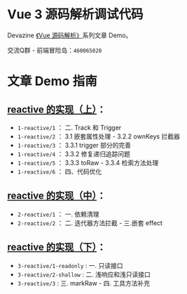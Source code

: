 # Vue 3 源码解析调试代码

Devazine [《Vue 源码解析》](https://devazine.github.io/#/source-analysis/vue/)系列文章 Demo。

交流Q群 - 前端冒险岛：`460065020`

# 文章 Demo 指南

## [reactive 的实现（上）](https://devazine.github.io/#/source-analysis/vue/3/)：

- `1-reactive/1` ： 二. Track 和 Trigger
- `1-reactive/2` ： 3.1 嵌套属性处理 - 3.2.2 ownKeys 拦截器
- `1-reactive/3` ： 3.3.1 trigger 部分的完善
- `1-reactive/4` ： 3.3.2 修复递归追踪问题
- `1-reactive/5` ： 3.3.3 toRaw - 3.3.4 检索方法处理
- `1-reactive/6` ： 四、代码优化

## [reactive 的实现（中）](https://devazine.github.io/#/source-analysis/vue/4/)：

- `2-reactive/1` ： 一. 依赖清理
- `2-reactive/2` ： 二. 迭代器方法拦截 - 三.嵌套 effect

## [reactive 的实现（下）](https://devazine.github.io/#/source-analysis/vue/5/)：

- `3-reactive/1-readonly` : 一. 只读接口
- `3-reactive/2-shallow` : 二. 浅响应和浅只读接口
- `3-reactive/3` : 三. markRaw - 四. 工具方法补充